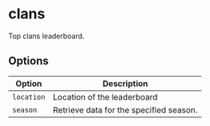# clans

Top clans leaderboard.

## Options

| Option     | Description                             |
| ---------- | --------------------------------------- |
| `location` | Location of the leaderboard             |
| `season`   | Retrieve data for the specified season. |
